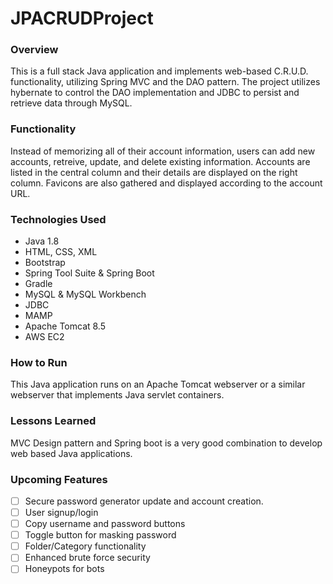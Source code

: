 # JPACRUDProject

### Overview
This is a full stack Java application and implements web-based C.R.U.D. functionality, utilizing Spring MVC and the DAO pattern. The project utilizes hybernate to control the DAO implementation and JDBC to persist and retrieve data through MySQL.

### Functionality
Instead of memorizing all of their account information, users can add new accounts, retreive, update, and delete existing information. Accounts are listed in the central column and their details are displayed on the right column. Favicons are also gathered and displayed according to the account URL.

### Technologies Used
- Java 1.8
- HTML, CSS, XML
- Bootstrap
- Spring Tool Suite & Spring Boot
- Gradle
- MySQL & MySQL Workbench
- JDBC
- MAMP
- Apache Tomcat 8.5
- AWS EC2

### How to Run
This Java application runs on an Apache Tomcat webserver or a similar webserver that implements Java servlet containers.

### Lessons Learned
MVC Design pattern and Spring boot is a very good combination to develop web based Java applications.

### Upcoming Features
- [ ] Secure password generator update and account creation.
- [ ] User signup/login
- [ ] Copy username and password buttons
- [ ] Toggle button for masking password
- [ ] Folder/Category functionality
- [ ] Enhanced brute force security
- [ ] Honeypots for bots
